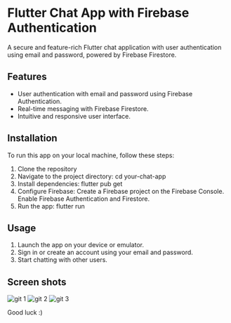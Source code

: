 # Flutter Chat App with Firebase Authentication

A secure and feature-rich Flutter chat application with user authentication using email and password, powered by Firebase Firestore.

## Features
- User authentication with email and password using Firebase Authentication.
- Real-time messaging with Firebase Firestore.
- Intuitive and responsive user interface.

## Installation
To run this app on your local machine, follow these steps:

1. Clone the repository
2. Navigate to the project directory: cd your-chat-app
3. Install dependencies: flutter pub get  
4. Configure Firebase: Create a Firebase project on the Firebase Console. Enable Firebase Authentication and Firestore.
5. Run the app: flutter run

## Usage

1. Launch the app on your device or emulator.
2. Sign in or create an account using your email and password.
3. Start chatting with other users.
   
## Screen shots
![git 1](https://github.com/amany124/chatapp_simpleview/assets/92021104/5e2b1317-0932-4ff8-af58-14f5b0f976fc)
![git 2](https://github.com/amany124/chatapp_simpleview/assets/92021104/e0ea3e7e-46d9-437b-91ff-767e5642c4a2)
![git 3](https://github.com/amany124/chatapp_simpleview/assets/92021104/d19b0c71-ab9d-43a7-9ecf-674a95c01cf5)

Good luck :)


